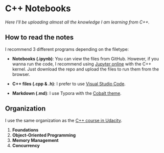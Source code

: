 # C++ Notebooks
*Here I'll be uploading almost all the knowledge I am learning from C++.*

## How to read the notes

 I recommend 3 different programs depending on the filetype:

- **Notebooks (.ipynb)**: You can view the files from GitHub. However, if you wanna run the code, I recommend using [Jupyter online](https://jupyter.org/try) with the C++ kernel. Just download the repo and upload the files to run them from the browser.
- **C++ files (.cpp & .h)**: I prefer to use [Visual Studio Code](https://code.visualstudio.com/).

- **Markdown (.md)**: I use Typora with the [Cobalt theme](https://theme.typora.io/theme/cobalt/).

## Organization

I use the same organization as the [C++ course in Udacity](https://www.udacity.com/course/c-plus-plus-nanodegree--nd213).

1. **Foundations**
2. **Object-Oriented Programming**
3. **Memory Management**
4. **Concurrency**

